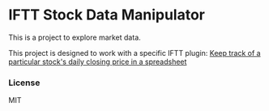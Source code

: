 # IFTT Stock Data Manipulator

This is a project to explore market data.

This project is designed to work with a specific IFTT plugin: [Keep track of a particular stock's daily closing price in a spreadsheet](https://ifttt.com/applets/117304p-keep-track-of-a-particular-stock-s-daily-closing-price-in-a-spreadsheet)

### License

MIT